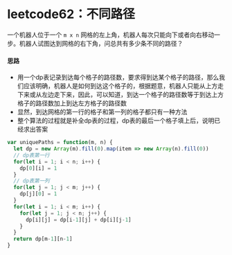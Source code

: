 # leetcode62：不同路径

一个机器人位于一个 `m x n` 网格的左上角，机器人每次只能向下或者向右移动一步。机器人试图达到网格的右下角，问总共有多少条不同的路径？

#### 思路

- 用一个dp表记录到达每个格子的路径数，要求得到达某个格子的路径，那么我们应该明确，机器人是如何到达这个格子的，根据题意，机器人只能从上方走下来或从左边走下来，因此，可以知道，到达一个格子的路径数等于到达上方格子的路径数加上到达左方格子的路径数
- 显然，到达网格的第一行的格子和第一列的格子都只有一种方法
- 整个算法的过程就是补全dp表的过程，dp表的最后一个格子填上后，说明已经求出答案

```javascript
var uniquePaths = function(m, n) {
  let dp = new Array(m).fill(0).map(item => new Array(n).fill(0))
  // dp表第一行
  for(let i = 1; i < n; i++) {
    dp[0][i] = 1
  }
  // dp表第一列
  for(let j = 1; j < m; j++) {
    dp[j][0] = 1
  }
  for(let i = 1; i < m; i++) {
    for(let j = 1; j < n; j++) {
      dp[i][j] = dp[i-1][j] + dp[i][j-1]
    }
  }
  return dp[m-1][n-1]
}
```

